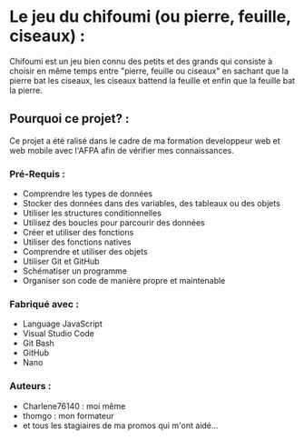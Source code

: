 # Le jeu du chifoumi (ou pierre, feuille, ciseaux) : 

Chifoumi est un jeu bien connu des petits et des grands qui consiste à choisir en même temps entre "pierre, feuille ou ciseaux" 
en sachant que la pierre bat les ciseaux, les ciseaux battend la feuille et enfin que la feuille bat la pierre.


## Pourquoi ce projet? :

Ce projet a été ralisé dans le cadre de ma formation developpeur web et web mobile avec l'AFPA afin de vérifier mes connaissances.

### Pré-Requis : 

- Comprendre les types de données
- Stocker des données dans des variables, des tableaux ou des objets
- Utiliser les structures conditionnelles
- Utilisez des boucles pour parcourir des données
- Créer et utiliser des fonctions
- Utiliser des fonctions natives
- Comprendre et utiliser des objets
- Utiliser Git et GitHub
- Schématiser un programme
- Organiser son code de manière propre et maintenable

### Fabriqué avec : 

- Language JavaScript
- Visual Studio Code
- Git Bash
- GitHub
- Nano

### Auteurs : 

- Charlene76140 : moi même
- thomgo : mon formateur
- et tous les stagiaires de ma promos qui m'ont aidé...
